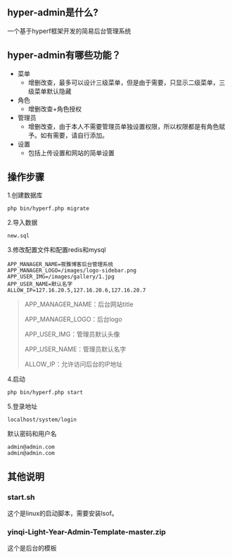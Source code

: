 ## hyper-admin是什么?
一个基于hyperf框架开发的简易后台管理系统

## hyper-admin有哪些功能？

* 菜单
    * 增删改查，最多可以设计三级菜单，但是由于需要，只显示二级菜单，三级菜单默认隐藏
* 角色
    * 增删改查+角色授权
* 管理员
    * 增删改查，由于本人不需要管理员单独设置权限，所以权限都是有角色赋予。如有需要，请自行添加。
* 设置
    * 包括上传设置和网站的简单设置

## 操作步骤

1.创建数据库

`php bin/hyperf.php migrate`

2.导入数据

`new.sql`

3.修改配置文件和配置redis和mysql

```
APP_MANAGER_NAME=筱雅博客后台管理系统
APP_MANAGER_LOGO=/images/logo-sidebar.png
APP_USER_IMG=/images/gallery/1.jpg
APP_USER_NAME=默认名字
ALLOW_IP=127.16.20.5,127.16.20.6,127.16.20.7
```

> APP_MANAGER_NAME：后台网站title
>
> APP_MANAGER_LOGO：后台logo
>
> APP_USER_IMG：管理员默认头像
>
> APP_USER_NAME：管理员默认名字
>
> ALLOW_IP：允许访问后台的IP地址

4.启动

`php bin/hyperf.php start`

5.登录地址

`localhost/system/login`

默认密码和用户名
```
admin@admin.com
admin@admin.com
```

## 其他说明

### start.sh

这个是linux的启动脚本，需要安装lsof。

### yinqi-Light-Year-Admin-Template-master.zip

这个是后台的模板





